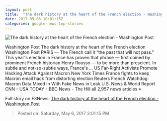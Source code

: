 ```yaml
---
layout: post
title:  "The dark history at the heart of the French election - Washington Post"
date: 2017-05-06 10:01:15Z
categories: google-news-top-stories
---
```


![The dark history at the heart of the French election - Washington Post](https://img.washingtonpost.com/rf/image_1484w/2010-2019/WashingtonPost/2017/05/05/Foreign/Images/05944451.jpg)

Washington Post The dark history at the heart of the French election Washington Post PARIS — The French call it “the past that will not pass.” This year's election in France has proven that phrase — first coined by prominent French historian Henry Rousso — to be more than prescient. In subtle and not-so-subtle ways, France's ... US Far-Right Activists Promote Hacking Attack Against Macron New York Times France fights to keep Macron email hack from distorting election Reuters French Watchdog: Macron Data Mixed in With Fake News in Leak U.S. News & World Report CNN - USA TODAY - BBC News - The Hill all 2,957 news articles »


Full story on F3News: [The dark history at the heart of the French election - Washington Post](http://www.f3nws.com/n/hBPvQD)

> Posted on: Saturday, May 6, 2017 3:01:15 PM
